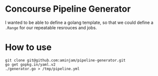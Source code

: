 # Concourse Pipeline Generator
I wanted to be able to define a golang template, so that we could define a `.Range` for our repeatable resrouces and jobs. 

# How to use
```
git clone git@github.com:aminjam/pipeline-generator.git
go get gopkg.in/yaml.v2
./generator.go > /tmp/pipeline.yml
```
